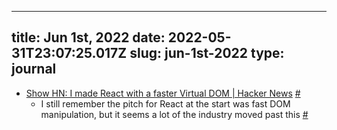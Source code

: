 
---
title: Jun 1st, 2022 
date: 2022-05-31T23:07:25.017Z
slug: jun-1st-2022
type: journal
---
* [Show HN: I made React with a faster Virtual DOM | Hacker News](https://news.ycombinator.com/item?id=31576634) [#](#62969fad-68bd-49cd-8d97-203e7ca4824a)<a name="62969fad-68bd-49cd-8d97-203e7ca4824a"></a>
  * I still remember the pitch for React at the start was fast DOM manipulation, but it seems a lot of the industry moved past this [#](#6297628c-8a93-41c8-8d94-6ac4438971f4)<a name="6297628c-8a93-41c8-8d94-6ac4438971f4"></a>

